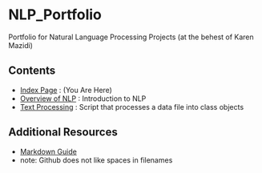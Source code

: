 # NLP_Portfolio
Portfolio for Natural Language Processing Projects (at the behest of Karen Mazidi)



## Contents
* [Index Page](https://hikaito.github.io/NLP_Portfolio) :  (You Are Here)
* [Overview of NLP](https://github.com/Hikaito/NLP_Portfolio/blob/main/Other/Overview%20of%20NLP.pdf)
: Introduction to NLP
* [Text Processing](https://github.com/Hikaito/NLP_Portfolio/tree/main/Project_1)
: Script that processes a data file into class objects

## Additional Resources
* [Markdown Guide](https://www.markdownguide.org/cheat-sheet/)
* note: Github does not like spaces in filenames
